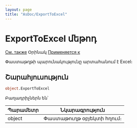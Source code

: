 ```yaml
---
layout: page
title: "AsDoc/ExportToExcel"
---
```

# ExportToExcel մեթոդ


[См. также](../Asdoc.md) Օրինակ [Применяется к](../Asdoc.md)
  
Փաստաթղթի պարունակությունը արտահանում է Excel։

## Շարահյուսություն


``` vb
object.ExportToExcel
```
Բաղադրիչներն են՝

| Պարամետր | Նկարագրություն |
|--|--|
| object | Փաստաթուղթ օբյեկտի հղում։|